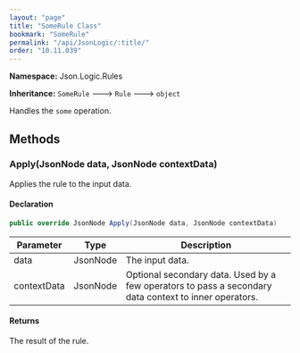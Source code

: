 ```yaml
---
layout: "page"
title: "SomeRule Class"
bookmark: "SomeRule"
permalink: "/api/JsonLogic/:title/"
order: "10.11.039"
---
```

**Namespace:** Json.Logic.Rules

**Inheritance:**
`SomeRule`
 🡒 
`Rule`
 🡒 
`object`

Handles the `some` operation.

## Methods

### Apply(JsonNode data, JsonNode contextData)

Applies the rule to the input data.

#### Declaration

```c#
public override JsonNode Apply(JsonNode data, JsonNode contextData)
```

| Parameter | Type | Description |
|---|---|---|
| data | JsonNode | The input data. |
| contextData | JsonNode | Optional secondary data.  Used by a few operators to pass a secondary     data context to inner operators. |


#### Returns

The result of the rule.

